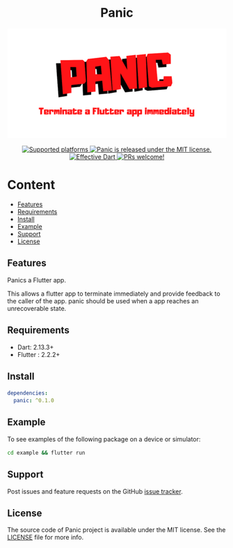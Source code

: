 <h1 align="center">Panic</h1>

<p align="center">
  <a href="https://github.com/minikin/panic/">
    <img src="https://github.com/minikin/panic/blob/main/github_assets/panic.png?raw=true" alt="Panic screenshots" />
  </a>
</p>

<p align="center">

  <a href="https://github.com/minikin/panic">
    <img src="https://img.shields.io/badge/platforms-iOS%20%7C%20iPadOS%20%7C%20macOS%20%7C%20Android%20%7C%20Web-green.svg" alt="Supported platforms" />
  </a>

   <a href="https://github.com/minikin/panic/blob/main/LICENSE">
    <img src="https://img.shields.io/badge/license-MIT-blue.svg" alt="Panic is released under the MIT license." />
  </a>

  <a href="https://github.com/tenhobi/effective_dart">
    <img src="https://img.shields.io/badge/style-effective_dart-40c4ff.svg" alt="Effective Dart" />
  </a>

  <a href="https://github.com/minikin/panic/blob/main/CODE_OF_CONDUCT.md">
    <img src="https://img.shields.io/badge/PRs-welcome-brightgreen.svg" alt="PRs welcome!" />
  </a>

  </br>

</p>

# Content

- [Features](#features)
- [Requirements](#requirements)
- [Install](#install)
- [Example](#example)
- [Support](#support)
- [License](#license)

## Features

Panics a Flutter app.

This allows a flutter app to terminate immediately and provide feedback to the caller of the app. panic should be used when a app reaches an unrecoverable state.

## Requirements

- Dart: 2.13.3+
- Flutter : 2.2.2+

## Install

```yaml
dependencies:
  panic: ^0.1.0
```

## Example

To see examples of the following package on a device or simulator:

```sh
cd example && flutter run
```

## Support

Post issues and feature requests on the GitHub [issue tracker](https://github.com/minikin/panic/issues).

## License

The source code of Panic project is available under the MIT license.
See the [LICENSE](https://github.com/minikin/panic/blob/main/LICENSE) file for more info.
